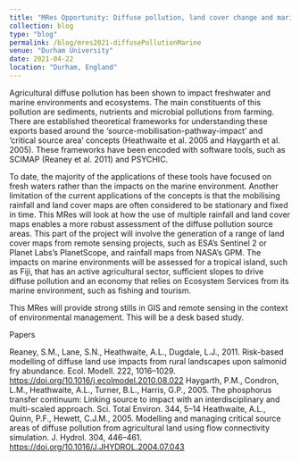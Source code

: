 ```yaml
---
title: "MRes Opportunity: Diffuse pollution, land cover change and marine impacts"
collection: blog
type: "blog"
permalink: /blog/mres2021-diffusePollutionMarine
venue: "Durham University"
date: 2021-04-22
location: "Durham, England"
---
```


Agricultural diffuse pollution has been shown to impact freshwater and marine environments and ecosystems. The main constituents of this  pollution are sediments, nutrients and microbial pollutions from farming. There are established theoretical frameworks for understanding these exports based around the ‘source-mobilisation-pathway-impact’ and ‘critical source area’ concepts (Heathwaite et al. 2005 and Haygarth et al. 2005).  These frameworks have been encoded with software tools, such as SCIMAP (Reaney et al. 2011) and PSYCHIC.

To date, the majority of the applications of these tools have focused on fresh waters rather than the impacts on the marine environment. Another limitation of the current applications of the concepts is that the mobilising rainfall and land cover maps are often considered to be stationary and fixed in time. This MRes will look at how the use of multiple rainfall and land cover maps enables a more robust assessment of the diffuse pollution source areas. This part of the project will involve the generation of a range of land cover maps from remote sensing projects, such as ESA’s Sentinel 2 or Planet Labs’s PlanetScope, and rainfall maps from NASA’s GPM.  The impacts on marine environments will be assessed for a tropical island, such as Fiji, that has an active agricultural sector, sufficient slopes to drive diffuse pollution and an economy that relies on Ecosystem Services from its marine environment, such as fishing and tourism.

This MRes will provide strong stills in GIS and remote sensing in the context of environmental management. This will be a desk based study.

Papers

Reaney, S.M., Lane, S.N., Heathwaite, A.L., Dugdale, L.J., 2011. Risk-based modelling of diffuse land use impacts from rural landscapes upon salmonid fry abundance. Ecol. Modell. 222, 1016–1029. https://doi.org/10.1016/j.ecolmodel.2010.08.022
Haygarth, P.M., Condron, L.M., Heathwaite, A.L., Turner, B.L., Harris, G.P., 2005. The phosphorus transfer continuum: Linking source to impact with an interdisciplinary and multi-scaled approach. Sci. Total Environ. 344, 5–14
Heathwaite, A.L., Quinn, P.F., Hewett, C.J.M., 2005. Modelling and managing critical source areas of diffuse pollution from agricultural land using flow connectivity simulation. J. Hydrol. 304, 446–461. https://doi.org/10.1016/J.JHYDROL.2004.07.043

